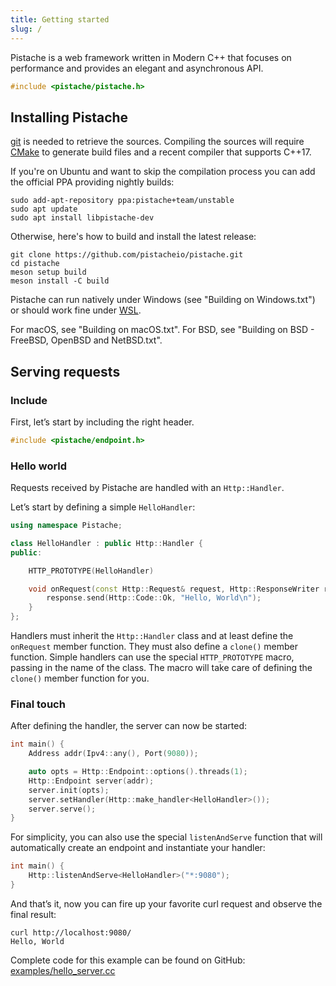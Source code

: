```yaml
---
title: Getting started
slug: /
---
```


<!--
SPDX-FileCopyrightText: 2016 Mathieu Stefani
SPDX-FileCopyrightText: 2021 Andrea Pappacoda

SPDX-License-Identifier: Apache-2.0
-->

Pistache is a web framework written in Modern C++ that focuses on performance and provides an elegant and asynchronous API.

```cpp
#include <pistache/pistache.h>
```

## Installing Pistache

[git](https://git-scm.com) is needed to retrieve the sources. Compiling the sources will require [CMake](https://cmake.org) to generate build files and a recent compiler that supports C++17.

If you're on Ubuntu and want to skip the compilation process you can add the official PPA providing nightly builds:

```shell
sudo add-apt-repository ppa:pistache+team/unstable
sudo apt update
sudo apt install libpistache-dev
```

Otherwise, here's how to build and install the latest release:

```shell
git clone https://github.com/pistacheio/pistache.git
cd pistache
meson setup build
meson install -C build
```

Pistache can run natively under Windows (see "Building on Windows.txt") or should work fine under [WSL](https://docs.microsoft.com/windows/wsl/about).

For macOS, see "Building on macOS.txt". For BSD, see "Building on BSD - FreeBSD, OpenBSD and NetBSD.txt".

## Serving requests

### Include

First, let’s start by including the right header.

```cpp
#include <pistache/endpoint.h>
```

### Hello world

Requests received by Pistache are handled with an `Http::Handler`.

Let’s start by defining a simple `HelloHandler`:

```cpp
using namespace Pistache;

class HelloHandler : public Http::Handler {
public:

    HTTP_PROTOTYPE(HelloHandler)

    void onRequest(const Http::Request& request, Http::ResponseWriter response) {
        response.send(Http::Code::Ok, "Hello, World\n");
    }
};
```

Handlers must inherit the `Http::Handler` class and at least define the `onRequest` member function. They must also define a `clone()` member function. Simple handlers can use the special `HTTP_PROTOTYPE` macro, passing in the name of the class. The macro will take care of defining the `clone()` member function for you.

### Final touch

After defining the handler, the server can now be started:

```cpp
int main() {
    Address addr(Ipv4::any(), Port(9080));

    auto opts = Http::Endpoint::options().threads(1);
    Http::Endpoint server(addr);
    server.init(opts);
    server.setHandler(Http::make_handler<HelloHandler>());
    server.serve();
}
```

For simplicity, you can also use the special `listenAndServe` function that will automatically create an endpoint and instantiate your handler:

```cpp
int main() {
    Http::listenAndServe<HelloHandler>("*:9080");
}
```

And that’s it, now you can fire up your favorite curl request and observe the final result:

```shell
curl http://localhost:9080/
Hello, World
```

Complete code for this example can be found on GitHub: [examples/hello_server.cc](https://github.com/pistacheio/pistache/blob/master/examples/hello_server.cc)

